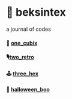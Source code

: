 # 🤠 beksintex 

a journal of codes 

#### 🔲 [one_cubix](https://codepen.io/beksintex/pen/RwbxKBV)

#### 🎙[two_retro](https://codepen.io/beksintex/pen/gOYogzx)

#### 🕹 [three_hex](https://codepen.io/beksintex/pen/JjPMNoL)

#### 👻 [halloween_boo](http://halloween-boo.surge.sh/)
